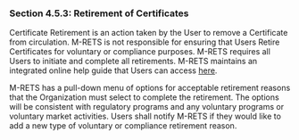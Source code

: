 ### Section 4.5.3: Retirement of Certificates

Certificate Retirement is an action taken by the User to remove a Certificate from circulation. M-RETS is not responsible for ensuring that Users Retire Certificates for voluntary or compliance purposes. M-RETS requires all Users to initiate and complete all retirements. M-RETS maintains an integrated online help guide that Users can access [here](https://help.mrets.org/en/).

M-RETS has a pull-down menu of options for acceptable retirement reasons that the Organization must select to complete the retirement. The options will be consistent with regulatory programs and any voluntary programs or voluntary market activities. Users shall notify M-RETS if they would like to add a new type of voluntary or compliance retirement reason.
